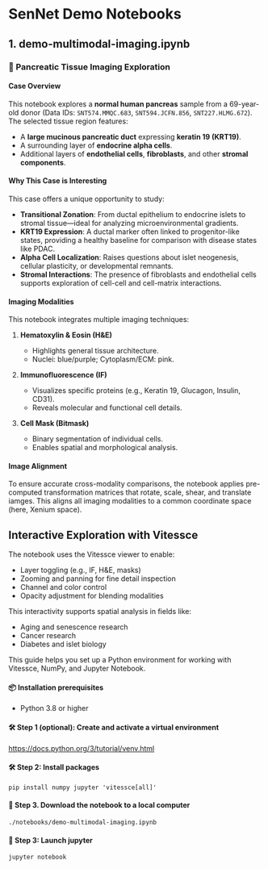 # SenNet Demo Notebooks


## 1. demo-multimodal-imaging.ipynb

### 🧬 Pancreatic Tissue Imaging Exploration

#### Case Overview

This notebook explores a **normal human pancreas** sample from a 69-year-old donor (Data IDs: `SNT574.MMQC.683`, `SNT594.JCFN.856`, `SNT227.HLMG.672`). The selected tissue region features:

- A **large mucinous pancreatic duct** expressing **keratin 19 (KRT19)**.
- A surrounding layer of **endocrine alpha cells**.
- Additional layers of **endothelial cells**, **fibroblasts**, and other **stromal components**.

#### Why This Case is Interesting

This case offers a unique opportunity to study:

- **Transitional Zonation**: From ductal epithelium to endocrine islets to stromal tissue—ideal for analyzing microenvironmental gradients.
- **KRT19 Expression**: A ductal marker often linked to progenitor-like states, providing a healthy baseline for comparison with disease states like PDAC.
- **Alpha Cell Localization**: Raises questions about islet neogenesis, cellular plasticity, or developmental remnants.
- **Stromal Interactions**: The presence of fibroblasts and endothelial cells supports exploration of cell-cell and cell-matrix interactions.

#### Imaging Modalities

This notebook integrates multiple imaging techniques:

1. **Hematoxylin & Eosin (H&E)**
   - Highlights general tissue architecture.
   - Nuclei: blue/purple; Cytoplasm/ECM: pink.

2. **Immunofluorescence (IF)**
   - Visualizes specific proteins (e.g., Keratin 19, Glucagon, Insulin, CD31).
   - Reveals molecular and functional cell details.

3. **Cell Mask (Bitmask)**
   - Binary segmentation of individual cells.
   - Enables spatial and morphological analysis.

#### Image Alignment

To ensure accurate cross-modality comparisons, the notebook applies pre-computed transformation matrices that rotate, scale, shear, and translate iamges. This aligns all imaging modalities to a common coordinate space (here, Xenium space).

## Interactive Exploration with Vitessce

The notebook uses the Vitessce viewer to enable:

- Layer toggling (e.g., IF, H&E, masks)
- Zooming and panning for fine detail inspection
- Channel and color control
- Opacity adjustment for blending modalities

This interactivity supports spatial analysis in fields like:

- Aging and senescence research
- Cancer research
- Diabetes and islet biology


This guide helps you set up a Python environment for working with Vitessce, NumPy, and Jupyter Notebook.

#### 📦 Installation prerequisites

- Python 3.8 or higher

#### 🛠️ Step 1 (optional): Create and activate a virtual environment

https://docs.python.org/3/tutorial/venv.html

#### 🛠️ Step 2: Install packages

    pip install numpy jupyter 'vitessce[all]'

#### 💾 Step 3. Download the notebook to a local computer

    ./notebooks/demo-multimodal-imaging.ipynb

#### 🚀 Step 3: Launch jupyter

    jupyter notebook
